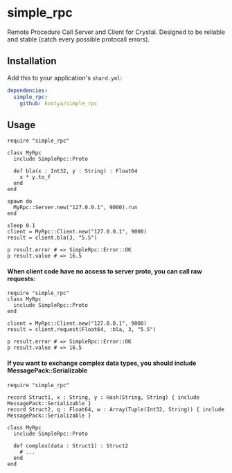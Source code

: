 # simple_rpc

Remote Procedure Call Server and Client for Crystal. Designed to be reliable and stable (catch every possible protocall errors).

## Installation

Add this to your application's `shard.yml`:

```yaml
dependencies:
  simple_rpc:
    github: kostya/simple_rpc
```

## Usage

```crystal
require "simple_rpc"

class MyRpc 
  include SimpleRpc::Proto

  def bla(x : Int32, y : String) : Float64
    x * y.to_f
  end
end

spawn do
  MyRpc::Server.new("127.0.0.1", 9000).run
end

sleep 0.1
client = MyRpc::Client.new("127.0.0.1", 9000)
result = client.bla(3, "5.5")

p result.error # => SimpleRpc::Error::OK
p result.value # => 16.5
```

#### When client code have no access to server proto, you can call raw requests:
```crystal
require "simple_rpc"
class MyRpc 
  include SimpleRpc::Proto
end

client = MyRpc::Client.new("127.0.0.1", 9000)
result = client.request(Float64, :bla, 3, "5.5")

p result.error # => SimpleRpc::Error::OK
p result.value # => 16.5
```

#### If you want to exchange complex data types, you should include MessagePack::Serializable
```crystal
require "simple_rpc"

record Struct1, x : String, y : Hash(String, String) { include MessagePack::Serializable }
record Struct2, q : Float64, w : Array(Tuple(Int32, String)) { include MessagePack::Serializable }

class MyRpc 
  include SimpleRpc::Proto

  def complex(data : Struct1) : Struct2
    # ...
  end
end
```
